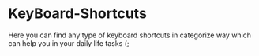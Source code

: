 # KeyBoard-Shortcuts
Here you can find any type of keyboard shortcuts in categorize way which can help you in your daily life tasks (;
